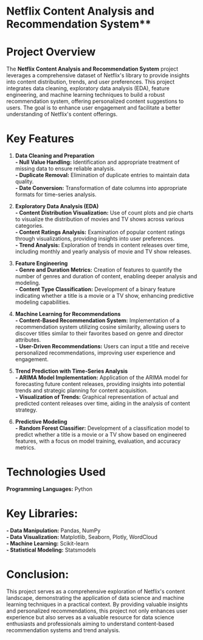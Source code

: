 # Netflix Content Analysis and Recommendation System**

# Project Overview <br>
The **Netflix Content Analysis and Recommendation System** project leverages a comprehensive dataset of Netflix's library to provide insights into content distribution, trends, and user preferences. This project integrates data cleaning, exploratory data analysis (EDA), feature engineering, and machine learning techniques to build a robust recommendation system, offering personalized content suggestions to users. The goal is to enhance user engagement and facilitate a better understanding of Netflix's content offerings.

# Key Features <br>
1. **Data Cleaning and Preparation** <br>
**- Null Value Handling:** Identification and appropriate treatment of missing data to ensure reliable analysis. <br>
**- Duplicate Removal:** Elimination of duplicate entries to maintain data quality. <br>
**- Date Conversion:** Transformation of date columns into appropriate formats for time-series analysis. <br>

2. **Exploratory Data Analysis (EDA)** <br>
**- Content Distribution Visualization:** Use of count plots and pie charts to visualize the distribution of movies and TV shows across various categories. <br>
**- Content Ratings Analysis:** Examination of popular content ratings through visualizations, providing insights into user preferences. <br>
**- Trend Analysis:** Exploration of trends in content releases over time, including monthly and yearly analysis of movie and TV show releases. <br>

3. **Feature Engineering** <br>
**- Genre and Duration Metrics:** Creation of features to quantify the number of genres and duration of content, enabling deeper analysis and modeling. <br>
**- Content Type Classification:** Development of a binary feature indicating whether a title is a movie or a TV show, enhancing predictive modeling capabilities. <br>

4. **Machine Learning for Recommendations** <br>
**- Content-Based Recommendation System:** Implementation of a recommendation system utilizing cosine similarity, allowing users to discover titles similar to their favorites based on genre and director attributes. <br>
**- User-Driven Recommendations:** Users can input a title and receive personalized recommendations, improving user experience and engagement. <br>

5. **Trend Prediction with Time-Series Analysis** <br>
**- ARIMA Model Implementation:** Application of the ARIMA model for forecasting future content releases, providing insights into potential trends and strategic planning for content acquisition. <br>
**- Visualization of Trends:** Graphical representation of actual and predicted content releases over time, aiding in the analysis of content strategy. <br>
 
6. **Predictive Modeling** <br>
**- Random Forest Classifier:** Development of a classification model to predict whether a title is a movie or a TV show based on engineered features, with a focus on model training, evaluation, and accuracy metrics. <br>

# Technologies Used <br>
**Programming Languages:** Python <br>
# Key Libraries: <br>
**- Data Manipulation:** Pandas, NumPy <br>
**- Data Visualization:** Matplotlib, Seaborn, Plotly, WordCloud <br>
**- Machine Learning:** Scikit-learn <br>
**- Statistical Modeling:** Statsmodels <br>

# Conclusion: <br>
This project serves as a comprehensive exploration of Netflix's content landscape, demonstrating the application of data science and machine learning techniques in a practical context. By providing valuable insights and personalized recommendations, this project not only enhances user experience but also serves as a valuable resource for data science enthusiasts and professionals aiming to understand content-based recommendation systems and trend analysis.
